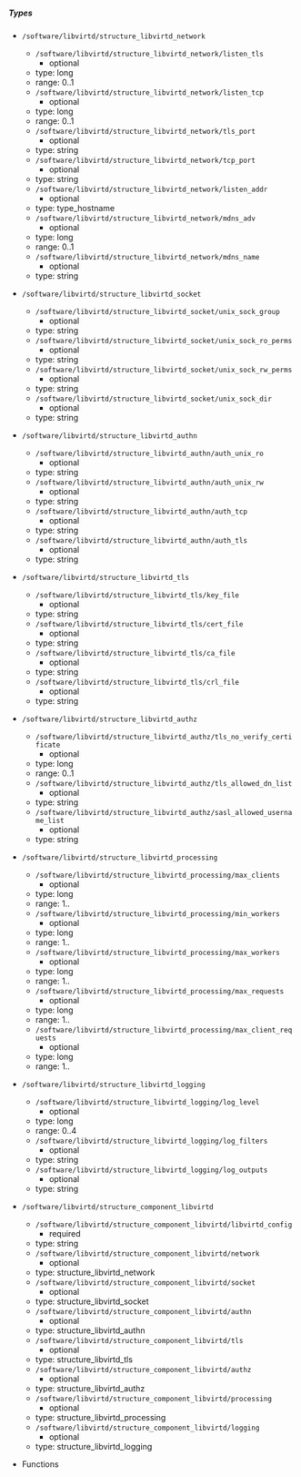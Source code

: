  ##### Types
  - `/software/libvirtd/structure_libvirtd_network`
    - `/software/libvirtd/structure_libvirtd_network/listen_tls`
      - optional
    - type: long
    - range: 0..1
    - `/software/libvirtd/structure_libvirtd_network/listen_tcp`
      - optional
    - type: long
    - range: 0..1
    - `/software/libvirtd/structure_libvirtd_network/tls_port`
      - optional
    - type: string
    - `/software/libvirtd/structure_libvirtd_network/tcp_port`
      - optional
    - type: string
    - `/software/libvirtd/structure_libvirtd_network/listen_addr`
      - optional
    - type: type_hostname
    - `/software/libvirtd/structure_libvirtd_network/mdns_adv`
      - optional
    - type: long
    - range: 0..1
    - `/software/libvirtd/structure_libvirtd_network/mdns_name`
      - optional
    - type: string
  - `/software/libvirtd/structure_libvirtd_socket`
    - `/software/libvirtd/structure_libvirtd_socket/unix_sock_group`
      - optional
    - type: string
    - `/software/libvirtd/structure_libvirtd_socket/unix_sock_ro_perms`
      - optional
    - type: string
    - `/software/libvirtd/structure_libvirtd_socket/unix_sock_rw_perms`
      - optional
    - type: string
    - `/software/libvirtd/structure_libvirtd_socket/unix_sock_dir`
      - optional
    - type: string
  - `/software/libvirtd/structure_libvirtd_authn`
    - `/software/libvirtd/structure_libvirtd_authn/auth_unix_ro`
      - optional
    - type: string
    - `/software/libvirtd/structure_libvirtd_authn/auth_unix_rw`
      - optional
    - type: string
    - `/software/libvirtd/structure_libvirtd_authn/auth_tcp`
      - optional
    - type: string
    - `/software/libvirtd/structure_libvirtd_authn/auth_tls`
      - optional
    - type: string
  - `/software/libvirtd/structure_libvirtd_tls`
    - `/software/libvirtd/structure_libvirtd_tls/key_file`
      - optional
    - type: string
    - `/software/libvirtd/structure_libvirtd_tls/cert_file`
      - optional
    - type: string
    - `/software/libvirtd/structure_libvirtd_tls/ca_file`
      - optional
    - type: string
    - `/software/libvirtd/structure_libvirtd_tls/crl_file`
      - optional
    - type: string
  - `/software/libvirtd/structure_libvirtd_authz`
    - `/software/libvirtd/structure_libvirtd_authz/tls_no_verify_certificate`
      - optional
    - type: long
    - range: 0..1
    - `/software/libvirtd/structure_libvirtd_authz/tls_allowed_dn_list`
      - optional
    - type: string
    - `/software/libvirtd/structure_libvirtd_authz/sasl_allowed_username_list`
      - optional
    - type: string
  - `/software/libvirtd/structure_libvirtd_processing`
    - `/software/libvirtd/structure_libvirtd_processing/max_clients`
      - optional
    - type: long
    - range: 1..
    - `/software/libvirtd/structure_libvirtd_processing/min_workers`
      - optional
    - type: long
    - range: 1..
    - `/software/libvirtd/structure_libvirtd_processing/max_workers`
      - optional
    - type: long
    - range: 1..
    - `/software/libvirtd/structure_libvirtd_processing/max_requests`
      - optional
    - type: long
    - range: 1..
    - `/software/libvirtd/structure_libvirtd_processing/max_client_requests`
      - optional
    - type: long
    - range: 1..
  - `/software/libvirtd/structure_libvirtd_logging`
    - `/software/libvirtd/structure_libvirtd_logging/log_level`
      - optional
    - type: long
    - range: 0..4
    - `/software/libvirtd/structure_libvirtd_logging/log_filters`
      - optional
    - type: string
    - `/software/libvirtd/structure_libvirtd_logging/log_outputs`
      - optional
    - type: string
  - `/software/libvirtd/structure_component_libvirtd`
    - `/software/libvirtd/structure_component_libvirtd/libvirtd_config`
      - required
    - type: string
    - `/software/libvirtd/structure_component_libvirtd/network`
      - optional
    - type: structure_libvirtd_network
    - `/software/libvirtd/structure_component_libvirtd/socket`
      - optional
    - type: structure_libvirtd_socket
    - `/software/libvirtd/structure_component_libvirtd/authn`
      - optional
    - type: structure_libvirtd_authn
    - `/software/libvirtd/structure_component_libvirtd/tls`
      - optional
    - type: structure_libvirtd_tls
    - `/software/libvirtd/structure_component_libvirtd/authz`
      - optional
    - type: structure_libvirtd_authz
    - `/software/libvirtd/structure_component_libvirtd/processing`
      - optional
    - type: structure_libvirtd_processing
    - `/software/libvirtd/structure_component_libvirtd/logging`
      - optional
    - type: structure_libvirtd_logging

 - Functions
